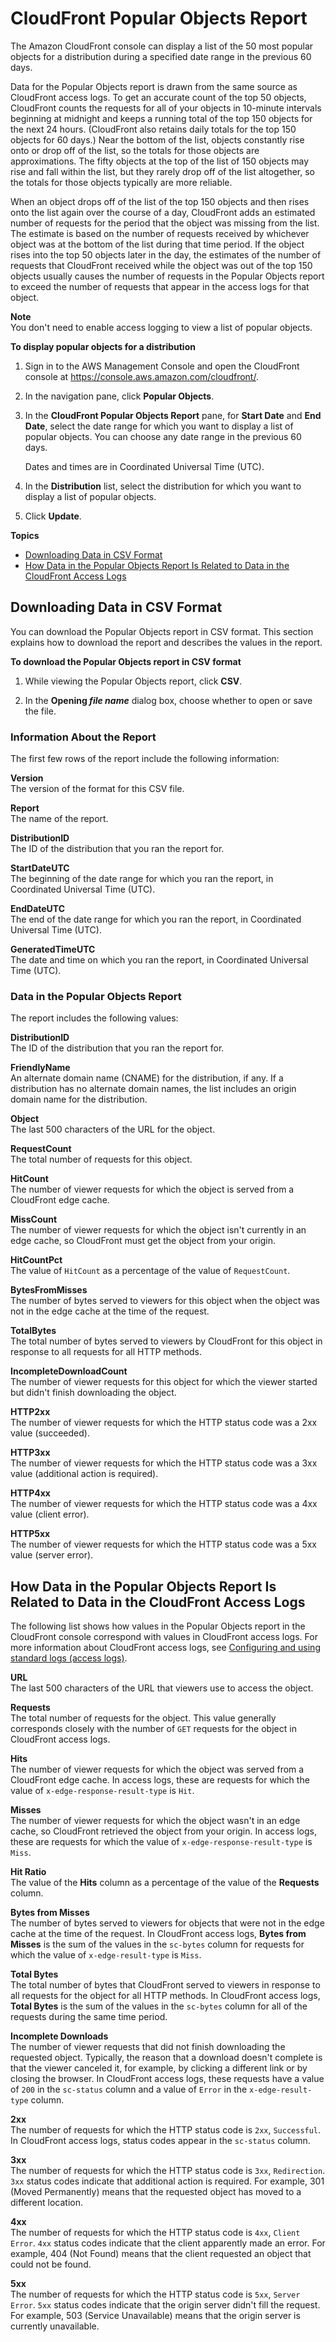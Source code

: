 # CloudFront Popular Objects Report<a name="popular-objects-report"></a>

The Amazon CloudFront console can display a list of the 50 most popular objects for a distribution during a specified date range in the previous 60 days\.

Data for the Popular Objects report is drawn from the same source as CloudFront access logs\. To get an accurate count of the top 50 objects, CloudFront counts the requests for all of your objects in 10\-minute intervals beginning at midnight and keeps a running total of the top 150 objects for the next 24 hours\. \(CloudFront also retains daily totals for the top 150 objects for 60 days\.\) Near the bottom of the list, objects constantly rise onto or drop off of the list, so the totals for those objects are approximations\. The fifty objects at the top of the list of 150 objects may rise and fall within the list, but they rarely drop off of the list altogether, so the totals for those objects typically are more reliable\.

When an object drops off of the list of the top 150 objects and then rises onto the list again over the course of a day, CloudFront adds an estimated number of requests for the period that the object was missing from the list\. The estimate is based on the number of requests received by whichever object was at the bottom of the list during that time period\. If the object rises into the top 50 objects later in the day, the estimates of the number of requests that CloudFront received while the object was out of the top 150 objects usually causes the number of requests in the Popular Objects report to exceed the number of requests that appear in the access logs for that object\.

**Note**  
You don't need to enable access logging to view a list of popular objects\.<a name="popular-objects-report-procedure"></a>

**To display popular objects for a distribution**

1. Sign in to the AWS Management Console and open the CloudFront console at [https://console\.aws\.amazon\.com/cloudfront/](https://console.aws.amazon.com/cloudfront/)\.

1. In the navigation pane, click **Popular Objects**\.

1. In the **CloudFront Popular Objects Report** pane, for **Start Date** and **End Date**, select the date range for which you want to display a list of popular objects\. You can choose any date range in the previous 60 days\.

   Dates and times are in Coordinated Universal Time \(UTC\)\.

1. In the **Distribution** list, select the distribution for which you want to display a list of popular objects\. 

1. Click **Update**\.

**Topics**
+ [Downloading Data in CSV Format](#popular-objects-csv)
+ [How Data in the Popular Objects Report Is Related to Data in the CloudFront Access Logs](#popular-objects-data)

## Downloading Data in CSV Format<a name="popular-objects-csv"></a>

You can download the Popular Objects report in CSV format\. This section explains how to download the report and describes the values in the report\.<a name="popular-objects-csv-procedure"></a>

**To download the Popular Objects report in CSV format**

1. While viewing the Popular Objects report, click **CSV**\.

1. In the **Opening *file name*** dialog box, choose whether to open or save the file\.

### Information About the Report<a name="popular-objects-csv-header"></a>

The first few rows of the report include the following information:

**Version**  
The version of the format for this CSV file\.

**Report**  
The name of the report\.

**DistributionID**  
The ID of the distribution that you ran the report for\.

**StartDateUTC**  
The beginning of the date range for which you ran the report, in Coordinated Universal Time \(UTC\)\.

**EndDateUTC**  
The end of the date range for which you ran the report, in Coordinated Universal Time \(UTC\)\.

**GeneratedTimeUTC**  
The date and time on which you ran the report, in Coordinated Universal Time \(UTC\)\.

### Data in the Popular Objects Report<a name="popular-objects-csv-data"></a>

The report includes the following values:

**DistributionID**  
The ID of the distribution that you ran the report for\.

**FriendlyName**  
An alternate domain name \(CNAME\) for the distribution, if any\. If a distribution has no alternate domain names, the list includes an origin domain name for the distribution\.

**Object**  
The last 500 characters of the URL for the object\.

**RequestCount**  
The total number of requests for this object\.

**HitCount**  
The number of viewer requests for which the object is served from a CloudFront edge cache\.

**MissCount**  
The number of viewer requests for which the object isn't currently in an edge cache, so CloudFront must get the object from your origin\.

**HitCountPct**  
The value of `HitCount` as a percentage of the value of `RequestCount`\.

**BytesFromMisses**  
The number of bytes served to viewers for this object when the object was not in the edge cache at the time of the request\. 

**TotalBytes**  
The total number of bytes served to viewers by CloudFront for this object in response to all requests for all HTTP methods\.

**IncompleteDownloadCount**  
The number of viewer requests for this object for which the viewer started but didn't finish downloading the object\.

**HTTP2xx**  
The number of viewer requests for which the HTTP status code was a 2xx value \(succeeded\)\.

**HTTP3xx**  
The number of viewer requests for which the HTTP status code was a 3xx value \(additional action is required\)\.

**HTTP4xx**  
The number of viewer requests for which the HTTP status code was a 4xx value \(client error\)\.

**HTTP5xx**  
The number of viewer requests for which the HTTP status code was a 5xx value \(server error\)\.

## How Data in the Popular Objects Report Is Related to Data in the CloudFront Access Logs<a name="popular-objects-data"></a>

The following list shows how values in the Popular Objects report in the CloudFront console correspond with values in CloudFront access logs\. For more information about CloudFront access logs, see [Configuring and using standard logs \(access logs\)](AccessLogs.md)\.

**URL**  
The last 500 characters of the URL that viewers use to access the object\.

**Requests**  
The total number of requests for the object\. This value generally corresponds closely with the number of `GET` requests for the object in CloudFront access logs\. 

**Hits**  
The number of viewer requests for which the object was served from a CloudFront edge cache\. In access logs, these are requests for which the value of `x-edge-response-result-type` is `Hit`\.

**Misses**  
The number of viewer requests for which the object wasn't in an edge cache, so CloudFront retrieved the object from your origin\. In access logs, these are requests for which the value of `x-edge-response-result-type` is `Miss`\.

**Hit Ratio**  
The value of the **Hits** column as a percentage of the value of the **Requests** column\.

**Bytes from Misses**  
The number of bytes served to viewers for objects that were not in the edge cache at the time of the request\. In CloudFront access logs, **Bytes from Misses** is the sum of the values in the `sc-bytes` column for requests for which the value of `x-edge-result-type` is `Miss`\. 

**Total Bytes**  
The total number of bytes that CloudFront served to viewers in response to all requests for the object for all HTTP methods\. In CloudFront access logs, **Total Bytes** is the sum of the values in the `sc-bytes` column for all of the requests during the same time period\.

**Incomplete Downloads**  
The number of viewer requests that did not finish downloading the requested object\. Typically, the reason that a download doesn't complete is that the viewer canceled it, for example, by clicking a different link or by closing the browser\. In CloudFront access logs, these requests have a value of `200` in the `sc-status` column and a value of `Error` in the `x-edge-result-type` column\.

**2xx**  
The number of requests for which the HTTP status code is `2xx`, `Successful`\. In CloudFront access logs, status codes appear in the `sc-status` column\.

**3xx**  
The number of requests for which the HTTP status code is `3xx`, `Redirection`\. `3xx` status codes indicate that additional action is required\. For example, 301 \(Moved Permanently\) means that the requested object has moved to a different location\.

**4xx**  
The number of requests for which the HTTP status code is `4xx`, `Client Error`\. `4xx` status codes indicate that the client apparently made an error\. For example, 404 \(Not Found\) means that the client requested an object that could not be found\.

**5xx**  
The number of requests for which the HTTP status code is `5xx`, `Server Error`\. `5xx` status codes indicate that the origin server didn't fill the request\. For example, 503 \(Service Unavailable\) means that the origin server is currently unavailable\.